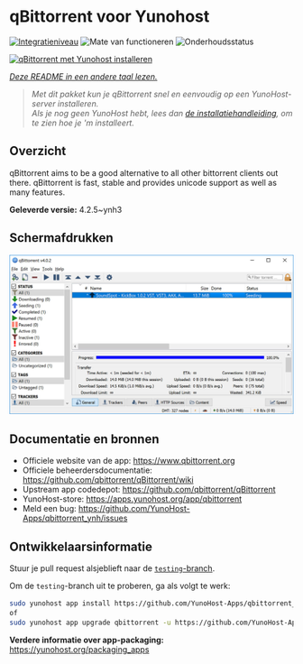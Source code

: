 <!--
NB: Deze README is automatisch gegenereerd door <https://github.com/YunoHost/apps/tree/master/tools/readme_generator>
Hij mag NIET handmatig aangepast worden.
-->

# qBittorrent voor Yunohost

[![Integratieniveau](https://apps.yunohost.org/badge/integration/qbittorrent)](https://ci-apps.yunohost.org/ci/apps/qbittorrent/)
![Mate van functioneren](https://apps.yunohost.org/badge/state/qbittorrent)
![Onderhoudsstatus](https://apps.yunohost.org/badge/maintained/qbittorrent)

[![qBittorrent met Yunohost installeren](https://install-app.yunohost.org/install-with-yunohost.svg)](https://install-app.yunohost.org/?app=qbittorrent)

*[Deze README in een andere taal lezen.](./ALL_README.md)*

> *Met dit pakket kun je qBittorrent snel en eenvoudig op een YunoHost-server installeren.*  
> *Als je nog geen YunoHost hebt, lees dan [de installatiehandleiding](https://yunohost.org/install), om te zien hoe je 'm installeert.*

## Overzicht

qBittorrent aims to be a good alternative to all other bittorrent clients out there. qBittorrent is fast, stable and provides unicode support as well as many features.

**Geleverde versie:** 4.2.5~ynh3

## Schermafdrukken

![Schermafdrukken van qBittorrent](./doc/screenshots/qbittorrent.jpg)

## Documentatie en bronnen

- Officiele website van de app: <https://www.qbittorrent.org>
- Officiele beheerdersdocumentatie: <https://github.com/qbittorrent/qBittorrent/wiki>
- Upstream app codedepot: <https://github.com/qbittorrent/qBittorrent>
- YunoHost-store: <https://apps.yunohost.org/app/qbittorrent>
- Meld een bug: <https://github.com/YunoHost-Apps/qbittorrent_ynh/issues>

## Ontwikkelaarsinformatie

Stuur je pull request alsjeblieft naar de [`testing`-branch](https://github.com/YunoHost-Apps/qbittorrent_ynh/tree/testing).

Om de `testing`-branch uit te proberen, ga als volgt te werk:

```bash
sudo yunohost app install https://github.com/YunoHost-Apps/qbittorrent_ynh/tree/testing --debug
of
sudo yunohost app upgrade qbittorrent -u https://github.com/YunoHost-Apps/qbittorrent_ynh/tree/testing --debug
```

**Verdere informatie over app-packaging:** <https://yunohost.org/packaging_apps>

